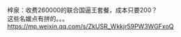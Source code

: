 <p>梓泉：收费260000的联合国逼王套餐，成本只要200？<br />这些名媛点有拼的。。。<br /><a href="https://mp.weixin.qq.com/s/ZkUSR_Wkkjr59PW3WGFxoQ" target="_blank" rel="nofollow noopener" translate="no"><span class="invisible">https://</span><span class="ellipsis">mp.weixin.qq.com/s/ZkUSR_Wkkjr</span><span class="invisible">59PW3WGFxoQ</span></a></p>